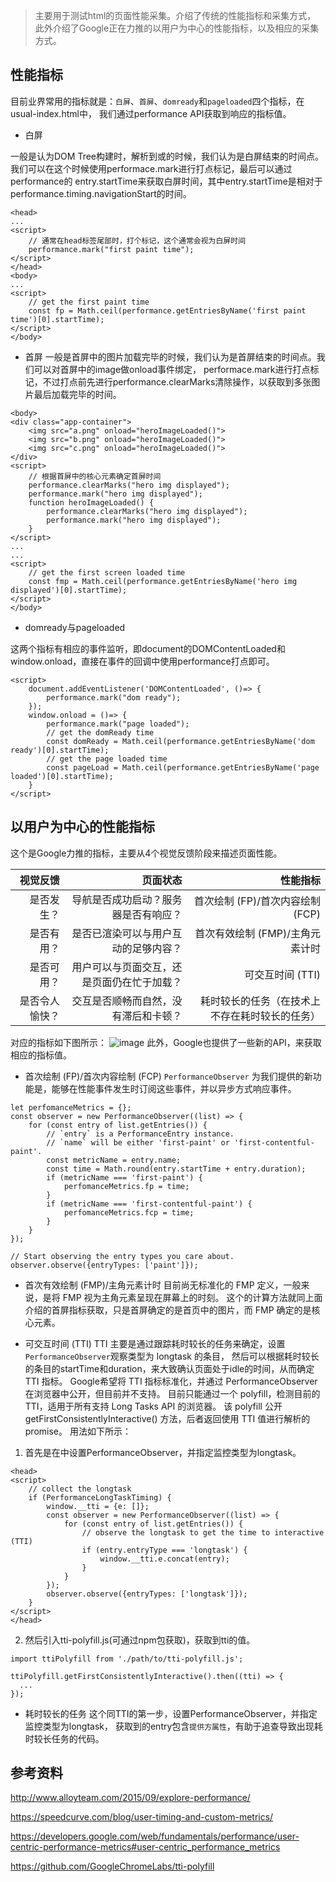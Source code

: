 > 主要用于测试html的页面性能采集。介绍了传统的性能指标和采集方式，
此外介绍了Google正在力推的以用户为中心的性能指标，以及相应的采集方式。

## 性能指标
目前业界常用的指标就是：`白屏`、`首屏`、`domready`和`pageloaded`四个指标，在usual-index.html中，
我们通过performance API获取到响应的指标值。

* 白屏

一般是认为DOM Tree构建时，解析到</head>或<body>的时候，我们认为是白屏结束的时间点。
我们可以在这个时候使用performace.mark进行打点标记，最后可以通过performance的
entry.startTime来获取白屏时间，其中entry.startTime是相对于performance.timing.navigationStart的时间。
```
<head>
...
<script>
    // 通常在head标签尾部时，打个标记，这个通常会视为白屏时间
    performance.mark("first paint time");
</script>
</head>
<body>
...
<script>
    // get the first paint time
    const fp = Math.ceil(performance.getEntriesByName('first paint time')[0].startTime);
</script>
</body>
```

* 首屏
一般是首屏中的图片加载完毕的时候，我们认为是首屏结束的时间点。我们可以对首屏中的image做onload事件绑定，
performace.mark进行打点标记，不过打点前先进行performance.clearMarks清除操作，以获取到多张图片最后加载完毕的时间。
```
<body>
<div class="app-container">
    <img src="a.png" onload="heroImageLoaded()">
    <img src="b.png" onload="heroImageLoaded()">
    <img src="c.png" onload="heroImageLoaded()">
</div>
<script>
    // 根据首屏中的核心元素确定首屏时间
    performance.clearMarks("hero img displayed");
    performance.mark("hero img displayed");
    function heroImageLoaded() {
        performance.clearMarks("hero img displayed");
        performance.mark("hero img displayed");
    }
</script>
...
...
<script>
    // get the first screen loaded time
    const fmp = Math.ceil(performance.getEntriesByName('hero img displayed')[0].startTime);
</script>
</body>
```
* domready与pageloaded

这两个指标有相应的事件监听，即document的DOMContentLoaded和window.onload，直接在事件的回调中使用performance打点即可。
```
<script>
    document.addEventListener('DOMContentLoaded', ()=> {
        performance.mark("dom ready");
    });
    window.onload = ()=> {
        performance.mark("page loaded");
        // get the domReady time
        const domReady = Math.ceil(performance.getEntriesByName('dom ready')[0].startTime);
        // get the page loaded time
        const pageLoad = Math.ceil(performance.getEntriesByName('page loaded')[0].startTime);
    }
</script>
```
## 以用户为中心的性能指标
这个是Google力推的指标，主要从4个视觉反馈阶段来描述页面性能。

| 视觉反馈 | 页面状态  | 性能指标  |
| -----: | -----: | ----: |
| 是否发生？| 导航是否成功启动？服务器是否有响应？ | 首次绘制 (FP)/首次内容绘制 (FCP) |
| 是否有用？| 是否已渲染可以与用户互动的足够内容？ | 首次有效绘制 (FMP)/主角元素计时 |
| 是否可用？| 用户可以与页面交互，还是页面仍在忙于加载？ | 可交互时间 (TTI) |
| 是否令人愉快？| 交互是否顺畅而自然，没有滞后和卡顿？ | 耗时较长的任务（在技术上不存在耗时较长的任务） |

对应的指标如下图所示：
![image](https://gss0.baidu.com/94o3dSag_xI4khGko9WTAnF6hhy/map/pic/item/08f790529822720e4e88381c75cb0a46f31fab96.jpg)
此外，Google也提供了一些新的API，来获取相应的指标值。

* 首次绘制 (FP)/首次内容绘制 (FCP)
`PerformanceObserver` 为我们提供的新功能是，能够在性能事件发生时订阅这些事件，并以异步方式响应事件。
```
let perfomanceMetrics = {};
const observer = new PerformanceObserver((list) => {
    for (const entry of list.getEntries()) {
        // `entry` is a PerformanceEntry instance.
        // `name` will be either 'first-paint' or 'first-contentful-paint'.
        const metricName = entry.name;
        const time = Math.round(entry.startTime + entry.duration);
        if (metricName === 'first-paint') {
            perfomanceMetrics.fp = time;
        }
        if (metricName === 'first-contentful-paint') {
            perfomanceMetrics.fcp = time;
        }
    }
});

// Start observing the entry types you care about.
observer.observe({entryTypes: ['paint']});
```

* 首次有效绘制 (FMP)/主角元素计时
目前尚无标准化的 FMP 定义，一般来说，是将 FMP 视为主角元素呈现在屏幕上的时刻。
这个的计算方法就同上面介绍的首屏指标获取，只是首屏确定的是首页中的图片，而 FMP 确定的是核心元素。

* 可交互时间 (TTI)
TTI 主要是通过跟踪耗时较长的任务来确定，设置`PerformanceObserver`观察类型为 longtask 的条目，
然后可以根据耗时较长的条目的startTime和duration，来大致确认页面处于idle的时间，从而确定 TTI 指标。
Google希望将 TTI 指标标准化，并通过 PerformanceObserver 在浏览器中公开，但目前并不支持。
目前只能通过一个 polyfill，检测目前的 TTI，适用于所有支持 Long Tasks API 的浏览器。
该 polyfill 公开 getFirstConsistentlyInteractive() 方法，后者返回使用 TTI 值进行解析的 promise。
用法如下所示：

1. 首先是在<head>中设置PerformanceObserver，并指定监控类型为longtask。

```
<head>
<script>
    // collect the longtask
    if (PerformanceLongTaskTiming) {
        window.__tti = {e: []};
        const observer = new PerformanceObserver((list) => {
            for (const entry of list.getEntries()) {
                // observe the longtask to get the time to interactive (TTI)
                if (entry.entryType === 'longtask') {
                    window.__tti.e.concat(entry);
                }
            }
        });
        observer.observe({entryTypes: ['longtask']});
    }
</script>
</head>
```

2. 然后引入tti-polyfill.js(可通过npm包获取)，获取到tti的值。

```
import ttiPolyfill from './path/to/tti-polyfill.js';

ttiPolyfill.getFirstConsistentlyInteractive().then((tti) => {
  ...
});
```

* 耗时较长的任务
这个同TTI的第一步，设置PerformanceObserver，并指定监控类型为longtask，
获取到的entry包含`提供方属性`，有助于追查导致出现耗时较长任务的代码。



## 参考资料
http://www.alloyteam.com/2015/09/explore-performance/

https://speedcurve.com/blog/user-timing-and-custom-metrics/

https://developers.google.com/web/fundamentals/performance/user-centric-performance-metrics#user-centric_performance_metrics

https://github.com/GoogleChromeLabs/tti-polyfill

